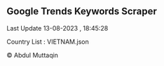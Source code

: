 

## Google Trends Keywords Scraper 
 
Last Update 13-08-2023 , 18:45:28

Country List :
VIETNAM.json



© Abdul Muttaqin 
